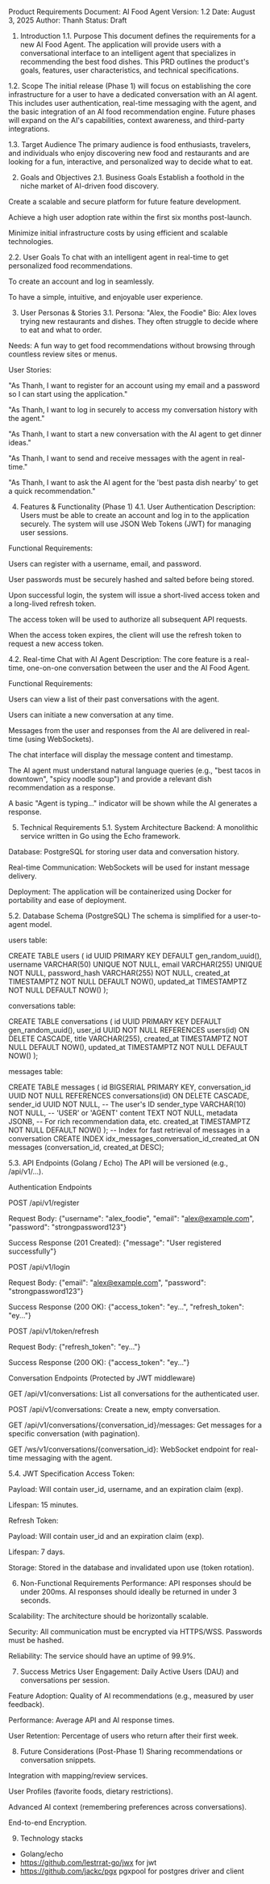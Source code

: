 Product Requirements Document: AI Food Agent
Version: 1.2
Date: August 3, 2025
Author: Thanh
Status: Draft

1. Introduction
1.1. Purpose
This document defines the requirements for a new AI Food Agent. The application will provide users with a conversational interface to an intelligent agent that specializes in recommending the best food dishes. This PRD outlines the product's goals, features, user characteristics, and technical specifications.

1.2. Scope
The initial release (Phase 1) will focus on establishing the core infrastructure for a user to have a dedicated conversation with an AI agent. This includes user authentication, real-time messaging with the agent, and the basic integration of an AI food recommendation engine. Future phases will expand on the AI's capabilities, context awareness, and third-party integrations.

1.3. Target Audience
The primary audience is food enthusiasts, travelers, and individuals who enjoy discovering new food and restaurants and are looking for a fun, interactive, and personalized way to decide what to eat.

2. Goals and Objectives
2.1. Business Goals
Establish a foothold in the niche market of AI-driven food discovery.

Create a scalable and secure platform for future feature development.

Achieve a high user adoption rate within the first six months post-launch.

Minimize initial infrastructure costs by using efficient and scalable technologies.

2.2. User Goals
To chat with an intelligent agent in real-time to get personalized food recommendations.

To create an account and log in seamlessly.

To have a simple, intuitive, and enjoyable user experience.

3. User Personas & Stories
3.1. Persona: "Alex, the Foodie"
Bio: Alex loves trying new restaurants and dishes. They often struggle to decide where to eat and what to order.

Needs: A fun way to get food recommendations without browsing through countless review sites or menus.

User Stories:

"As Thanh, I want to register for an account using my email and a password so I can start using the application."

"As Thanh, I want to log in securely to access my conversation history with the agent."

"As Thanh, I want to start a new conversation with the AI agent to get dinner ideas."

"As Thanh, I want to send and receive messages with the agent in real-time."

"As Thanh, I want to ask the AI agent for the 'best pasta dish nearby' to get a quick recommendation."

4. Features & Functionality (Phase 1)
4.1. User Authentication
Description: Users must be able to create an account and log in to the application securely. The system will use JSON Web Tokens (JWT) for managing user sessions.

Functional Requirements:

Users can register with a username, email, and password.

User passwords must be securely hashed and salted before being stored.

Upon successful login, the system will issue a short-lived access token and a long-lived refresh token.

The access token will be used to authorize all subsequent API requests.

When the access token expires, the client will use the refresh token to request a new access token.

4.2. Real-time Chat with AI Agent
Description: The core feature is a real-time, one-on-one conversation between the user and the AI Food Agent.

Functional Requirements:

Users can view a list of their past conversations with the agent.

Users can initiate a new conversation at any time.

Messages from the user and responses from the AI are delivered in real-time (using WebSockets).

The chat interface will display the message content and timestamp.

The AI agent must understand natural language queries (e.g., "best tacos in downtown", "spicy noodle soup") and provide a relevant dish recommendation as a response.

A basic "Agent is typing..." indicator will be shown while the AI generates a response.

5. Technical Requirements
5.1. System Architecture
Backend: A monolithic service written in Go using the Echo framework.

Database: PostgreSQL for storing user data and conversation history.

Real-time Communication: WebSockets will be used for instant message delivery.

Deployment: The application will be containerized using Docker for portability and ease of deployment.

5.2. Database Schema (PostgreSQL)
The schema is simplified for a user-to-agent model.

users table:

CREATE TABLE users (
    id UUID PRIMARY KEY DEFAULT gen_random_uuid(),
    username VARCHAR(50) UNIQUE NOT NULL,
    email VARCHAR(255) UNIQUE NOT NULL,
    password_hash VARCHAR(255) NOT NULL,
    created_at TIMESTAMPTZ NOT NULL DEFAULT NOW(),
    updated_at TIMESTAMPTZ NOT NULL DEFAULT NOW()
);

conversations table:

CREATE TABLE conversations (
    id UUID PRIMARY KEY DEFAULT gen_random_uuid(),
    user_id UUID NOT NULL REFERENCES users(id) ON DELETE CASCADE,
    title VARCHAR(255),
    created_at TIMESTAMPTZ NOT NULL DEFAULT NOW(),
    updated_at TIMESTAMPTZ NOT NULL DEFAULT NOW()
);

messages table:

CREATE TABLE messages (
    id BIGSERIAL PRIMARY KEY,
    conversation_id UUID NOT NULL REFERENCES conversations(id) ON DELETE CASCADE,
    sender_id UUID NOT NULL, -- The user's ID
    sender_type VARCHAR(10) NOT NULL, -- 'USER' or 'AGENT'
    content TEXT NOT NULL,
    metadata JSONB, -- For rich recommendation data, etc.
    created_at TIMESTAMPTZ NOT NULL DEFAULT NOW()
);
-- Index for fast retrieval of messages in a conversation
CREATE INDEX idx_messages_conversation_id_created_at ON messages (conversation_id, created_at DESC);

5.3. API Endpoints (Golang / Echo)
The API will be versioned (e.g., /api/v1/...).

Authentication Endpoints

POST /api/v1/register

Request Body: {"username": "alex_foodie", "email": "alex@example.com", "password": "strongpassword123"}

Success Response (201 Created): {"message": "User registered successfully"}

POST /api/v1/login

Request Body: {"email": "alex@example.com", "password": "strongpassword123"}

Success Response (200 OK): {"access_token": "ey...", "refresh_token": "ey..."}

POST /api/v1/token/refresh

Request Body: {"refresh_token": "ey..."}

Success Response (200 OK): {"access_token": "ey..."}

Conversation Endpoints (Protected by JWT middleware)

GET /api/v1/conversations: List all conversations for the authenticated user.

POST /api/v1/conversations: Create a new, empty conversation.

GET /api/v1/conversations/{conversation_id}/messages: Get messages for a specific conversation (with pagination).

GET /ws/v1/conversations/{conversation_id}: WebSocket endpoint for real-time messaging with the agent.

5.4. JWT Specification
Access Token:

Payload: Will contain user_id, username, and an expiration claim (exp).

Lifespan: 15 minutes.

Refresh Token:

Payload: Will contain user_id and an expiration claim (exp).

Lifespan: 7 days.

Storage: Stored in the database and invalidated upon use (token rotation).

6. Non-Functional Requirements
Performance: API responses should be under 200ms. AI responses should ideally be returned in under 3 seconds.

Scalability: The architecture should be horizontally scalable.

Security: All communication must be encrypted via HTTPS/WSS. Passwords must be hashed.

Reliability: The service should have an uptime of 99.9%.

7. Success Metrics
User Engagement: Daily Active Users (DAU) and conversations per session.

Feature Adoption: Quality of AI recommendations (e.g., measured by user feedback).

Performance: Average API and AI response times.

User Retention: Percentage of users who return after their first week.

8. Future Considerations (Post-Phase 1)
Sharing recommendations or conversation snippets.

Integration with mapping/review services.

User Profiles (favorite foods, dietary restrictions).

Advanced AI context (remembering preferences across conversations).

End-to-end Encryption.

9. Technology stacks
- Golang/echo
- https://github.com/lestrrat-go/jwx for jwt
- https://github.com/jackc/pgx pgxpool for postgres driver and client
